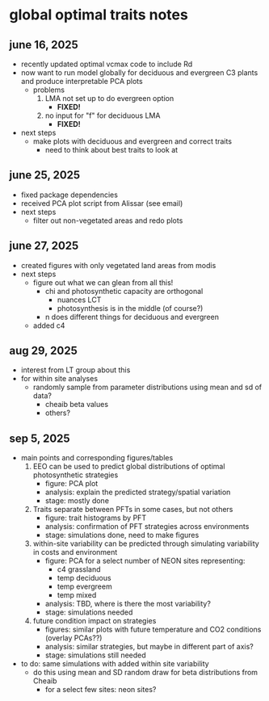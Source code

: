 # global optimal traits notes

## june 16, 2025
- recently updated optimal vcmax code to include Rd
- now want to run model globally for deciduous and evergreen C3 plants and produce
interpretable PCA plots
	- problems
		1. LMA not set up to do evergreen option
			- **FIXED!**
		2. no input for "f" for deciduous LMA
			- **FIXED!**
- next steps
	- make plots with deciduous and evergreen and correct traits
		- need to think about best traits to look at

## june 25, 2025
- fixed package dependencies
- received PCA plot script from Alissar (see email)
- next steps
	- filter out non-vegetated areas and redo plots
	
## june 27, 2025
- created figures with only vegetated land areas from modis
- next steps
	- figure out what we can glean from all this!
		- chi and photosynthetic capacity are orthogonal
			- nuances LCT
			- photosynthesis is in the middle (of course?)
		- n does different things for deciduous and evergreen
	- added c4

## aug 29, 2025
- interest from LT group about this
- for within site analyses
	- randomly sample from parameter distributions using mean and sd of data?
		- cheaib beta values
		- others?

## sep 5, 2025
- main points and corresponding figures/tables
	1. EEO can be used to predict global distributions of optimal photosynthetic strategies
		- figure: PCA plot
		- analysis: explain the predicted strategy/spatial variation
		- stage: mostly done
	2. Traits separate between PFTs in some cases, but not others
		- figure: trait histograms by PFT
		- analysis: confirmation of PFT strategies across environments
		- stage: simulations done, need to make figures
	3. within-site variability can be predicted through simulating variability in costs and environment
		- figure: PCA for a select number of NEON sites representing:
			- c4 grassland
			- temp deciduous
			- temp evergreem
			- temp mixed
		- analysis: TBD, where is there the most variability?
		- stage: simulations needed
	4. future condition impact on strategies
		- figures: similar plots with future temperature and CO2 conditions (overlay PCAs??)
		- analysis: similar strategies, but maybe in different part of axis?
		- stage: simulations still needed
- to do: same simulations with added within site variability
	- do this using mean and SD random draw for beta distributions from Cheaib
		- for a select few sites: neon sites?
	